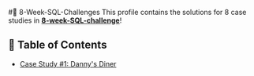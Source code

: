 #🍔 8-Week-SQL-Challenges
This profile contains the solutions for 8 case studies in **[8-week-SQL-challenge](https://8weeksqlchallenge.com/)**!
## 📑 Table of Contents
- [Case Study #1: Danny's Diner](#case-study-1-dannys-diner)
